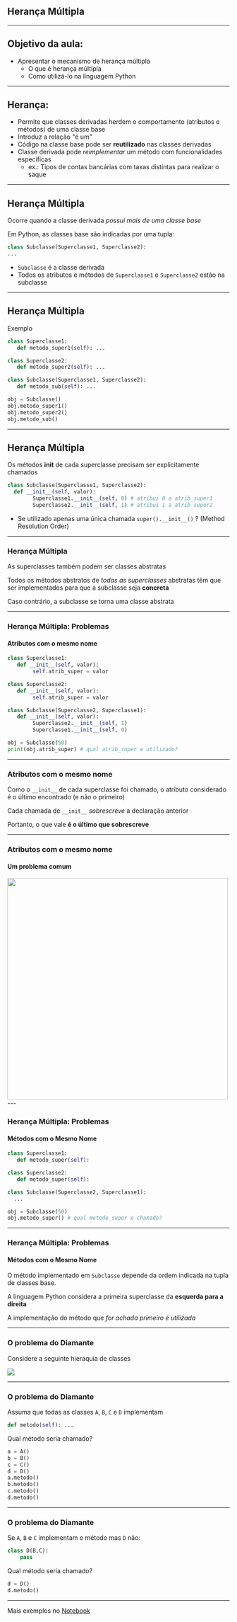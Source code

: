 ## Herança Múltipla
---
## Objetivo da aula:

- Apresentar o mecanismo de herança múltipla
    - O que é herança múltipla
    - Como utilizá-lo na linguagem Python
---
## Herança:

- Permite que classes derivadas herdem o comportamento
  (atributos e métodos) de uma classe base
- Introduz a relação "é um"
- Código na classe base pode ser __reutilizado__ nas classes derivadas
- Classe derivada pode _reimplementar_ um método com funcionalidades específicas
    - ex.: Tipos de contas bancárias com taxas distintas para realizar o saque

---
## Herança Múltipla
Ocorre quando a classe derivada _possui mais de uma classe base_

Em Python, as classes base são indicadas por uma tupla:

```python
class Subclasse(Superclasse1, Superclasse2):
...
```

- ```Subclasse``` é a classe derivada
- Todos os atributos e métodos de ```Superclasse1```
  e ```Superclasse2``` estão na subclasse

--- 
## Herança Múltipla

Exemplo

```python
class Superclasse1:
   def metodo_super1(self): ...

class Superclasse2:
   def metodo_super2(self): ...

class Subclasse(Superclasse1, Superclasse2):
   def metodo_sub(self): ...

obj = Subclasse()
obj.metodo_super1()
obj.metodo_super2()
obj.metodo_sub()
```
---
## Herança Múltipla

Os métodos __init__ de cada superclasse precisam ser explicitamente chamados

```python
class Subclasse(Superclasse1, Superclasse2): 
  def __init__(self, valor):
        Superclasse1.__init__(self, 0) # atribui 0 a atrib_super1
        Superclasse2.__init__(self, 1) # atribui 1 a atrib_super2

```

- Se utilizado apenas uma única chamada ```super().__init__()``` ? (Method Resolution Order)

---
### Herança Múltipla

As superclasses também podem ser classes abstratas

Todos os métodos abstratos de _todas as superclasses_
abstratas têm que ser implementados para que a subclasse
seja __concreta__

 Caso contrário, a subclasse se torna uma classe abstrata

---
### Herança Múltipla: Problemas

#### Atributos com o mesmo nome
```python
class Superclasse1:
   def __init__(self, valor):
        self.atrib_super = valor

class Superclasse2:
   def __init__(self, valor):
        self.atrib_super = valor

class Subclasse(Superclasse2, Superclasse1):
   def __init__(self, valor):
        Superclasse2.__init__(self, 1)
        Superclasse1.__init__(self, 0)

obj = Subclasse(50)
print(obj.atrib_super) # qual atrib_super e utilizado?
```
--- 
### Atributos com o mesmo nome

Como o `__init__` de cada superclasse foi chamado, o atributo considerado é o último encontrado (e não o primeiro)

Cada chamada de `__init__` _sobrescreve_ a declaração anterior

Portanto, o que vale __é o último que sobrescreve__

--- 
### Atributos com o mesmo nome
#### Um problema comum

<img src=erro1.png width=500 />
---

### Herança Múltipla: Problemas
#### Métodos com o Mesmo Nome

```python
class Superclasse1:
   def metodo_super(self):

class Superclasse2:
   def metodo_super(self):

class Subclasse(Superclasse2, Superclasse1):
  ...

obj = Subclasse(50)
obj.metodo_super() # qual metodo_super e chamado?

```
--- 
### Herança Múltipla: Problemas
#### Métodos com o Mesmo Nome

O método implementado em ```Subclasse``` depende da ordem indicada
  na tupla de classes base.

A linguagem Python considera a primeira superclasse da __esquerda para a direita__

A implementação do método que _for achada primeiro é utilizada_

---
### O problema do Diamante

Considere a seguinte hieraquia de classes

<img src=diamante.png >

---
### O problema do Diamante

Assuma que todas as classes `A`, `B`, `C` e `D` implementam 

```python
def metodo(self): ...
```
Qual método seria chamado?
```python
a = A()
b = B()
c = C()
d = D()
a.metodo()
b.metodo()
c.metodo()
d.metodo()
```

---
### O problema do Diamante
Se `A`, `B` e `C` implementam o método mas `D` não:

```python
class D(B,C):
    pass
```

Qual método seria chamado?

```python
d = D()
d.metodo()
```
---
Mais exemplos no [Notebook](Heranca-multipla.ipynb)
